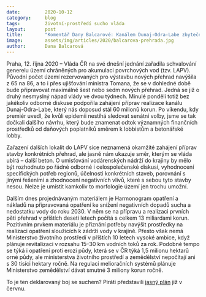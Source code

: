 ```yaml
---
date:         2020-10-12
category:     blog
tags:         životní-prostředí sucho vláda
layout:       post
title:        "Komentář Dany Balcarové: Kanálem Dunaj-Odra-Labe zbytečné utrácení vlády nekončí, chystá dvacet dosud neplánovaných přehrad"
image:        assets/img/articles/2020/balcarova-prehrada.jpg
author:       Dana Balcarová
---
```




Praha, 12. října 2020 – Vláda ČR na své dnešní jednání zařadila schvalování generelu území chráněných pro akumulaci povrchových vod (tzv. LAPV). Původní počet území rezervovaných pro výstavbu nových přehrad navýšila z 65 na 86, a to i přes ujišťování ministra Tomana, že se v dohledné době bude připravovat maximálně šest nebo sedm nových přehrad. Jedná se již o druhý nesmyslný nápad vlády ve dvou týdnech. Minulé pondělí totiž bez jakékoliv odborné diskuse podpořila zahájení příprav realizace kanálu Dunaj-Odra-Labe, který nás doposud stál 60 milionů korun. Po víkendu, kdy premiér uvedl, že kvůli epidemii nestíhá sledovat senátní volby, jsme se tak dočkali dalšího návrhu, který bude znamenat odtok významných finančních prostředků od daňových poplatníků směrem k lobbistům a betonářské lobby. 

Zařazení dalších lokalit do LAPV sice neznamená okamžité zahájení příprav stavby konkrétních přehrad, ale jasně nám ukazuje směr, kterým se vláda ubírá – další beton. O umisťování vodárenských nádrží do krajiny by mělo být rozhodnuto po řádné odborné i celospolečenské diskusi, vyhodnocení specifických potřeb regionů, účelnosti konkrétních staveb, porovnání s jinými řešeními a zhodnocení negativních vlivů, které s sebou tyto stavby nesou. Nelze je umístit kamkoliv to morfologie území jen trochu umožní.

Dalším dnes projednávaným materiálem je Harmonogram opatření a nákladů na připravovaná opatření ke snížení negativních dopadů sucha a nedostatku vody do roku 2030. V něm se na přípravu a realizaci prvních pěti přehrad v příštích deseti letech počítá s celkem 13 miliardami korun. Pozitivním prvkem materiálu je přiznání potřeby navýšit prostředky na realizaci opatření sloužících k zádrži vody v krajině. Přesto však nemá Ministerstvo životního prostředí v příštích 10 letech vysoké ambice, když plánuje revitalizaci v rozsahu 15–30 km vodních toků za rok. Podobné tempo se týká i opatření proti erozi půdy, která se v ČR týká 1,5 milionu hektarů orné půdy, ale ministerstva životního prostředí a zemědělství nepočítají ani s 30 tisíci hektary ročně. Na regulaci melioračních systémů plánuje Ministerstvo zemědělství dávat smutné 3 miliony korun ročně.

To je ten deklarovaný boj se suchem? Piráti představili [jasný plán](https://voda.pirati.cz/) již v červnu.
